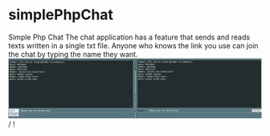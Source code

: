 # simplePhpChat
Simple Php Chat
The chat application has a feature that sends and reads texts written in a single txt file. Anyone who knows the link you use can join the chat by typing the name they want.
![Örnek Sahne](Animation2.gif) / ! [](Animation2.gif)
